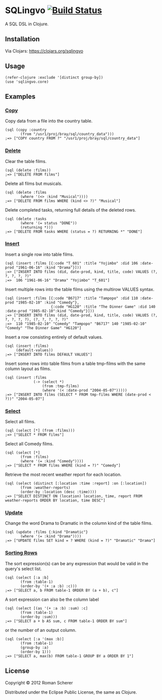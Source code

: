 # SQLingvo [![Build Status](https://travis-ci.org/r0man/sqlingvo.png)](https://travis-ci.org/r0man/sqlingvo)

A SQL DSL in Clojure.

## Installation

Via Clojars: https://clojars.org/sqlingvo

## Usage

    (refer-clojure :exclude '[distinct group-by])
    (use 'sqlingvo.core)

## Examples

### [Copy](http://www.postgresql.org/docs/9.2/static/sql-copy.html)

Copy data from a file into the country table.

    (sql (copy :country
           (from "/usr1/proj/bray/sql/country_data")))
    ;=> ["COPY country FROM ?" "/usr1/proj/bray/sql/country_data"]

### [Delete](http://www.postgresql.org/docs/9.2/static/sql-delete.html)

Clear the table films.

    (sql (delete :films))
    ;=> ["DELETE FROM films"]

Delete all films but musicals.

    (sql (delete :films
           (where '(<> :kind "Musical"))))
    ;=> ["DELETE FROM films WHERE (kind <> ?)" "Musical"]

Delete completed tasks, returning full details of the deleted rows.

    (sql (delete :tasks
           (where '(= status "DONE"))
           (returning *)))
    ;=> ["DELETE FROM tasks WHERE (status = ?) RETURNING *" "DONE"]

### [Insert](http://www.postgresql.org/docs/9.2/static/sql-insert.html)

Insert a single row into table films.

    (sql (insert :films [{:code "T_601" :title "Yojimbo" :did 106 :date-prod "1961-06-16" :kind "Drama"}]))
    ;=> ["INSERT INTO films (did, date-prod, kind, title, code) VALUES (?, ?, ?, ?, ?)"
    ;=>  106 "1961-06-16" "Drama" "Yojimbo" "T_601"]

Insert multiple rows into the table films using the multirow VALUES syntax.

    (sql (insert :films [{:code "B6717" :title "Tampopo" :did 110 :date-prod "1985-02-10" :kind "Comedy"},
                         {:code "HG120" :title "The Dinner Game" :did 140 :date-prod "1985-02-10":kind "Comedy"}]))
    ;=> ["INSERT INTO films (did, date-prod, kind, title, code) VALUES (?, ?, ?, ?, ?), (?, ?, ?, ?, ?)"
    ;=>  110 "1985-02-10" "Comedy" "Tampopo" "B6717" 140 "1985-02-10" "Comedy" "The Dinner Game" "HG120"]

Insert a row consisting entirely of default values.

    (sql (insert :films)
         (default-values))
    ;=> ["INSERT INTO films DEFAULT VALUES"]


Insert some rows into table films from a table tmp-films with the same column layout as films.

    (sql (insert :films
                 (-> (select *)
                     (from :tmp-films)
                     (where '(< :date-prod "2004-05-07")))))
    ;=> ["INSERT INTO films (SELECT * FROM tmp-films WHERE (date-prod < ?))" "2004-05-07"]


### [Select](http://www.postgresql.org/docs/9.2/static/sql-select.html)

Select all films.

    (sql (select [*] (from :films)))
    ;=> ["SELECT * FROM films"]

Select all Comedy films.

    (sql (select [*]
           (from :films)
           (where '(= :kind "Comedy"))))
    ;=> ["SELECT * FROM films WHERE (kind = ?)" "Comedy"]

Retrieve the most recent weather report for each location.

    (sql (select (distinct [:location :time :report] :on [:location])
           (from :weather-reports)
           (order-by :location (desc :time))))
    ;=> ["SELECT DISTINCT ON (location) location, time, report FROM weather-reports ORDER BY location, time DESC"]

### [Update](http://www.postgresql.org/docs/9.2/static/sql-update.html)

Change the word Drama to Dramatic in the column kind of the table films.

    (sql (update :films {:kind "Dramatic"}
           (where '(= :kind "Drama"))))
    ;=> ["UPDATE films SET kind = ? WHERE (kind = ?)" "Dramatic" "Drama"]

### [Sorting Rows](http://www.postgresql.org/docs/9.2/static/queries-order.html)

The sort expression(s) can be any expression that would be valid in the query's select list.

    (sql (select [:a :b]
           (from :table-1)
           (order-by '(+ :a :b) :c)))
    ;=> ["SELECT a, b FROM table-1 ORDER BY (a + b), c"]

A sort expression can also be the column label

    (sql (select [(as '(+ :a :b) :sum) :c]
           (from :table-1)
           (order-by :sum)))
    ;=> ["SELECT a + b AS sum, c FROM table-1 ORDER BY sum"]

or the number of an output column.

    (sql (select [:a '(max :b)]
           (from :table-1)
           (group-by :a)
           (order-by 1)))
    ;=> ["SELECT a, max(b) FROM table-1 GROUP BY a ORDER BY 1"]

## License

Copyright © 2012 Roman Scherer

Distributed under the Eclipse Public License, the same as Clojure.
